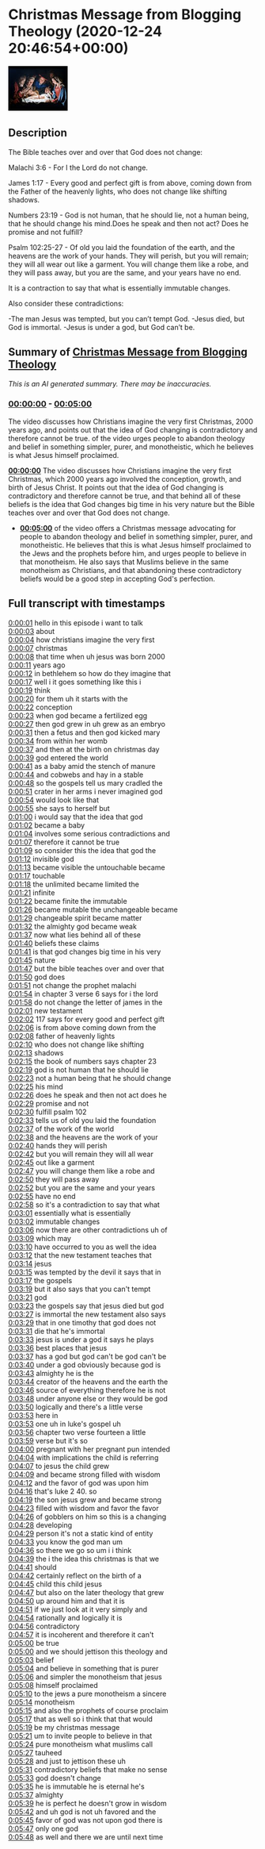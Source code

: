 # Christmas Message from Blogging Theology (2020-12-24 20:46:54+00:00)

![alt Christmas Message from Blogging Theology](UKfoEkJ_Yi0.jpg "Christmas Message from Blogging Theology")

## Description

The Bible teaches over and over that God does not change:

Malachi 3:6 - For I the Lord do not change.

James 1:17 - Every good and perfect gift is from above, coming down from the Father of the heavenly lights, who does not change like shifting shadows.

Numbers 23:19 - God is not human, that he should lie, not a human being, that he should change his mind.Does he speak and then not act? Does he promise and not fulfill?

Psalm 102:25-27 - Of old you laid the foundation of the earth, and the heavens are the work of your hands. They will perish, but you will remain; they will all wear out like a garment. You will change them like a robe, and they will pass away, but you are the same, and your years have no end.

It is a contraction to say that what is essentially immutable changes.

Also consider these contradictions:

-The man Jesus was tempted, but you can’t tempt God. 
-Jesus died, but God is immortal. 
-Jesus is under a god, but God can’t be.

## Summary of [Christmas Message from Blogging Theology](https://www.youtube.com/watch?v=UKfoEkJ_Yi0)


*This is an AI generated summary. There may be inaccuracies. [](/)*

### [00:00:00](https://www.youtube.com/watch?v=UKfoEkJ_Yi0&t=0) - [00:05:00](https://www.youtube.com/watch?v=UKfoEkJ_Yi0&t=300)

The video discusses how Christians imagine the very first Christmas, 2000 years ago, and points out that the idea of God changing is contradictory and therefore cannot be true. of the video urges people to abandon theology and belief in something simpler, purer, and monotheistic, which he believes is what Jesus himself proclaimed.

**[00:00:00](https://www.youtube.com/watch?v=UKfoEkJ_Yi0&t=0)** The video discusses how Christians imagine the very first Christmas, which 2000 years ago involved the conception, growth, and birth of Jesus Christ. It points out that the idea of God changing is contradictory and therefore cannot be true, and that behind all of these beliefs is the idea that God changes big time in his very nature but the Bible teaches over and over that God does not change.
* **[00:05:00](https://www.youtube.com/watch?v=UKfoEkJ_Yi0&t=300)** of the video offers a Christmas message advocating for people to abandon theology and belief in something simpler, purer, and monotheistic. He believes that this is what Jesus himself proclaimed to the Jews and the prophets before him, and urges people to believe in that monotheism. He also says that Muslims believe in the same monotheism as Christians, and that abandoning these contradictory beliefs would be a good step in accepting God's perfection.

## Full transcript with timestamps

[0:00:01](https://youtu.be/UKfoEkJ_Yi0?t=1) hello in this episode i want to talk  
[0:00:03](https://youtu.be/UKfoEkJ_Yi0?t=3) about  
[0:00:04](https://youtu.be/UKfoEkJ_Yi0?t=4) how christians imagine the very first  
[0:00:07](https://youtu.be/UKfoEkJ_Yi0?t=7) christmas  
[0:00:08](https://youtu.be/UKfoEkJ_Yi0?t=8) that time when uh jesus was born 2000  
[0:00:11](https://youtu.be/UKfoEkJ_Yi0?t=11) years ago  
[0:00:12](https://youtu.be/UKfoEkJ_Yi0?t=12) in bethlehem so how do they imagine that  
[0:00:17](https://youtu.be/UKfoEkJ_Yi0?t=17) well i it goes something like this i  
[0:00:19](https://youtu.be/UKfoEkJ_Yi0?t=19) think  
[0:00:20](https://youtu.be/UKfoEkJ_Yi0?t=20) for them uh it starts with the  
[0:00:22](https://youtu.be/UKfoEkJ_Yi0?t=22) conception  
[0:00:23](https://youtu.be/UKfoEkJ_Yi0?t=23) when god became a fertilized egg  
[0:00:27](https://youtu.be/UKfoEkJ_Yi0?t=27) then god grew in uh grew as an embryo  
[0:00:31](https://youtu.be/UKfoEkJ_Yi0?t=31) then a fetus and then god kicked mary  
[0:00:34](https://youtu.be/UKfoEkJ_Yi0?t=34) from within her womb  
[0:00:37](https://youtu.be/UKfoEkJ_Yi0?t=37) and then at the birth on christmas day  
[0:00:39](https://youtu.be/UKfoEkJ_Yi0?t=39) god entered the world  
[0:00:41](https://youtu.be/UKfoEkJ_Yi0?t=41) as a baby amid the stench of manure  
[0:00:44](https://youtu.be/UKfoEkJ_Yi0?t=44) and cobwebs and hay in a stable  
[0:00:48](https://youtu.be/UKfoEkJ_Yi0?t=48) so the gospels tell us mary cradled the  
[0:00:51](https://youtu.be/UKfoEkJ_Yi0?t=51) crater in her arms i never imagined god  
[0:00:54](https://youtu.be/UKfoEkJ_Yi0?t=54) would look like that  
[0:00:55](https://youtu.be/UKfoEkJ_Yi0?t=55) she says to herself but  
[0:01:00](https://youtu.be/UKfoEkJ_Yi0?t=60) i would say that the idea that god  
[0:01:02](https://youtu.be/UKfoEkJ_Yi0?t=62) became a baby  
[0:01:04](https://youtu.be/UKfoEkJ_Yi0?t=64) involves some serious contradictions and  
[0:01:07](https://youtu.be/UKfoEkJ_Yi0?t=67) therefore it cannot be true  
[0:01:09](https://youtu.be/UKfoEkJ_Yi0?t=69) so consider this the idea that god the  
[0:01:12](https://youtu.be/UKfoEkJ_Yi0?t=72) invisible god  
[0:01:13](https://youtu.be/UKfoEkJ_Yi0?t=73) became visible the untouchable became  
[0:01:17](https://youtu.be/UKfoEkJ_Yi0?t=77) touchable  
[0:01:18](https://youtu.be/UKfoEkJ_Yi0?t=78) the unlimited became limited the  
[0:01:21](https://youtu.be/UKfoEkJ_Yi0?t=81) infinite  
[0:01:22](https://youtu.be/UKfoEkJ_Yi0?t=82) became finite the immutable  
[0:01:26](https://youtu.be/UKfoEkJ_Yi0?t=86) became mutable the unchangeable became  
[0:01:29](https://youtu.be/UKfoEkJ_Yi0?t=89) changeable spirit became matter  
[0:01:32](https://youtu.be/UKfoEkJ_Yi0?t=92) the almighty god became weak  
[0:01:37](https://youtu.be/UKfoEkJ_Yi0?t=97) now what lies behind all of these  
[0:01:40](https://youtu.be/UKfoEkJ_Yi0?t=100) beliefs these claims  
[0:01:41](https://youtu.be/UKfoEkJ_Yi0?t=101) is that god changes big time in his very  
[0:01:45](https://youtu.be/UKfoEkJ_Yi0?t=105) nature  
[0:01:47](https://youtu.be/UKfoEkJ_Yi0?t=107) but the bible teaches over and over that  
[0:01:50](https://youtu.be/UKfoEkJ_Yi0?t=110) god does  
[0:01:51](https://youtu.be/UKfoEkJ_Yi0?t=111) not change the prophet malachi  
[0:01:54](https://youtu.be/UKfoEkJ_Yi0?t=114) in chapter 3 verse 6 says for i the lord  
[0:01:58](https://youtu.be/UKfoEkJ_Yi0?t=118) do not change the letter of james in the  
[0:02:01](https://youtu.be/UKfoEkJ_Yi0?t=121) new testament  
[0:02:02](https://youtu.be/UKfoEkJ_Yi0?t=122) 117 says for every good and perfect gift  
[0:02:06](https://youtu.be/UKfoEkJ_Yi0?t=126) is from above coming down from the  
[0:02:08](https://youtu.be/UKfoEkJ_Yi0?t=128) father of heavenly lights  
[0:02:10](https://youtu.be/UKfoEkJ_Yi0?t=130) who does not change like shifting  
[0:02:13](https://youtu.be/UKfoEkJ_Yi0?t=133) shadows  
[0:02:15](https://youtu.be/UKfoEkJ_Yi0?t=135) the book of numbers says chapter 23  
[0:02:19](https://youtu.be/UKfoEkJ_Yi0?t=139) god is not human that he should lie  
[0:02:23](https://youtu.be/UKfoEkJ_Yi0?t=143) not a human being that he should change  
[0:02:25](https://youtu.be/UKfoEkJ_Yi0?t=145) his mind  
[0:02:26](https://youtu.be/UKfoEkJ_Yi0?t=146) does he speak and then not act does he  
[0:02:29](https://youtu.be/UKfoEkJ_Yi0?t=149) promise and not  
[0:02:30](https://youtu.be/UKfoEkJ_Yi0?t=150) fulfill psalm 102  
[0:02:33](https://youtu.be/UKfoEkJ_Yi0?t=153) tells us of old you laid the foundation  
[0:02:37](https://youtu.be/UKfoEkJ_Yi0?t=157) of the work of the world  
[0:02:38](https://youtu.be/UKfoEkJ_Yi0?t=158) and the heavens are the work of your  
[0:02:40](https://youtu.be/UKfoEkJ_Yi0?t=160) hands they will perish  
[0:02:42](https://youtu.be/UKfoEkJ_Yi0?t=162) but you will remain they will all wear  
[0:02:45](https://youtu.be/UKfoEkJ_Yi0?t=165) out like a garment  
[0:02:47](https://youtu.be/UKfoEkJ_Yi0?t=167) you will change them like a robe and  
[0:02:50](https://youtu.be/UKfoEkJ_Yi0?t=170) they will pass away  
[0:02:52](https://youtu.be/UKfoEkJ_Yi0?t=172) but you are the same and your years  
[0:02:55](https://youtu.be/UKfoEkJ_Yi0?t=175) have no end  
[0:02:58](https://youtu.be/UKfoEkJ_Yi0?t=178) so it's a contradiction to say that what  
[0:03:01](https://youtu.be/UKfoEkJ_Yi0?t=181) essentially what is essentially  
[0:03:02](https://youtu.be/UKfoEkJ_Yi0?t=182) immutable changes  
[0:03:06](https://youtu.be/UKfoEkJ_Yi0?t=186) now there are other contradictions uh of  
[0:03:09](https://youtu.be/UKfoEkJ_Yi0?t=189) which may  
[0:03:10](https://youtu.be/UKfoEkJ_Yi0?t=190) have occurred to you as well the idea  
[0:03:12](https://youtu.be/UKfoEkJ_Yi0?t=192) that the new testament teaches that  
[0:03:14](https://youtu.be/UKfoEkJ_Yi0?t=194) jesus  
[0:03:15](https://youtu.be/UKfoEkJ_Yi0?t=195) was tempted by the devil it says that in  
[0:03:17](https://youtu.be/UKfoEkJ_Yi0?t=197) the gospels  
[0:03:19](https://youtu.be/UKfoEkJ_Yi0?t=199) but it also says that you can't tempt  
[0:03:21](https://youtu.be/UKfoEkJ_Yi0?t=201) god  
[0:03:23](https://youtu.be/UKfoEkJ_Yi0?t=203) the gospels say that jesus died but god  
[0:03:27](https://youtu.be/UKfoEkJ_Yi0?t=207) is immortal the new testament also says  
[0:03:29](https://youtu.be/UKfoEkJ_Yi0?t=209) that in one timothy that god does not  
[0:03:31](https://youtu.be/UKfoEkJ_Yi0?t=211) die that he's immortal  
[0:03:33](https://youtu.be/UKfoEkJ_Yi0?t=213) jesus is under a god it says he plays  
[0:03:36](https://youtu.be/UKfoEkJ_Yi0?t=216) best places that jesus  
[0:03:37](https://youtu.be/UKfoEkJ_Yi0?t=217) has a god but god can't be god can't be  
[0:03:40](https://youtu.be/UKfoEkJ_Yi0?t=220) under a god obviously because god is  
[0:03:43](https://youtu.be/UKfoEkJ_Yi0?t=223) almighty he is the  
[0:03:44](https://youtu.be/UKfoEkJ_Yi0?t=224) creator of the heavens and the earth the  
[0:03:46](https://youtu.be/UKfoEkJ_Yi0?t=226) source of everything therefore he is not  
[0:03:48](https://youtu.be/UKfoEkJ_Yi0?t=228) under anyone else or they would be god  
[0:03:50](https://youtu.be/UKfoEkJ_Yi0?t=230) logically and there's a little verse  
[0:03:53](https://youtu.be/UKfoEkJ_Yi0?t=233) here in  
[0:03:53](https://youtu.be/UKfoEkJ_Yi0?t=233) one uh in luke's gospel uh  
[0:03:56](https://youtu.be/UKfoEkJ_Yi0?t=236) chapter two verse fourteen a little  
[0:03:59](https://youtu.be/UKfoEkJ_Yi0?t=239) verse but it's so  
[0:04:00](https://youtu.be/UKfoEkJ_Yi0?t=240) pregnant with her pregnant pun intended  
[0:04:04](https://youtu.be/UKfoEkJ_Yi0?t=244) with implications the child is referring  
[0:04:07](https://youtu.be/UKfoEkJ_Yi0?t=247) to jesus the child grew  
[0:04:09](https://youtu.be/UKfoEkJ_Yi0?t=249) and became strong filled with wisdom  
[0:04:12](https://youtu.be/UKfoEkJ_Yi0?t=252) and the favor of god was upon him  
[0:04:16](https://youtu.be/UKfoEkJ_Yi0?t=256) that's luke 2 40. so  
[0:04:19](https://youtu.be/UKfoEkJ_Yi0?t=259) the son jesus grew and became strong  
[0:04:23](https://youtu.be/UKfoEkJ_Yi0?t=263) filled with wisdom and favor the favor  
[0:04:26](https://youtu.be/UKfoEkJ_Yi0?t=266) of gobblers on him so this is a changing  
[0:04:28](https://youtu.be/UKfoEkJ_Yi0?t=268) developing  
[0:04:29](https://youtu.be/UKfoEkJ_Yi0?t=269) person it's not a static kind of entity  
[0:04:33](https://youtu.be/UKfoEkJ_Yi0?t=273) you know the god man um  
[0:04:36](https://youtu.be/UKfoEkJ_Yi0?t=276) so there we go so um i i think  
[0:04:39](https://youtu.be/UKfoEkJ_Yi0?t=279) the i the idea this christmas is that we  
[0:04:41](https://youtu.be/UKfoEkJ_Yi0?t=281) should  
[0:04:42](https://youtu.be/UKfoEkJ_Yi0?t=282) certainly reflect on the birth of a  
[0:04:45](https://youtu.be/UKfoEkJ_Yi0?t=285) child this child jesus  
[0:04:47](https://youtu.be/UKfoEkJ_Yi0?t=287) but also on the later theology that grew  
[0:04:50](https://youtu.be/UKfoEkJ_Yi0?t=290) up around him and that it is  
[0:04:51](https://youtu.be/UKfoEkJ_Yi0?t=291) if we just look at it very simply and  
[0:04:54](https://youtu.be/UKfoEkJ_Yi0?t=294) rationally and logically it is  
[0:04:56](https://youtu.be/UKfoEkJ_Yi0?t=296) contradictory  
[0:04:57](https://youtu.be/UKfoEkJ_Yi0?t=297) it is incoherent and therefore it can't  
[0:05:00](https://youtu.be/UKfoEkJ_Yi0?t=300) be true  
[0:05:00](https://youtu.be/UKfoEkJ_Yi0?t=300) and we should jettison this theology and  
[0:05:03](https://youtu.be/UKfoEkJ_Yi0?t=303) belief  
[0:05:04](https://youtu.be/UKfoEkJ_Yi0?t=304) and believe in something that is purer  
[0:05:06](https://youtu.be/UKfoEkJ_Yi0?t=306) and simpler the monotheism that jesus  
[0:05:08](https://youtu.be/UKfoEkJ_Yi0?t=308) himself proclaimed  
[0:05:10](https://youtu.be/UKfoEkJ_Yi0?t=310) to the jews a pure monotheism a sincere  
[0:05:14](https://youtu.be/UKfoEkJ_Yi0?t=314) monotheism  
[0:05:15](https://youtu.be/UKfoEkJ_Yi0?t=315) and also the prophets of course proclaim  
[0:05:17](https://youtu.be/UKfoEkJ_Yi0?t=317) that as well so i think that that would  
[0:05:19](https://youtu.be/UKfoEkJ_Yi0?t=319) be my christmas message  
[0:05:21](https://youtu.be/UKfoEkJ_Yi0?t=321) um to invite people to believe in that  
[0:05:24](https://youtu.be/UKfoEkJ_Yi0?t=324) pure monotheism what muslims call  
[0:05:27](https://youtu.be/UKfoEkJ_Yi0?t=327) tauheed  
[0:05:28](https://youtu.be/UKfoEkJ_Yi0?t=328) and just to jettison these uh  
[0:05:31](https://youtu.be/UKfoEkJ_Yi0?t=331) contradictory beliefs that make no sense  
[0:05:33](https://youtu.be/UKfoEkJ_Yi0?t=333) god doesn't change  
[0:05:35](https://youtu.be/UKfoEkJ_Yi0?t=335) he is immutable he is eternal he's  
[0:05:37](https://youtu.be/UKfoEkJ_Yi0?t=337) almighty  
[0:05:39](https://youtu.be/UKfoEkJ_Yi0?t=339) he is perfect he doesn't grow in wisdom  
[0:05:42](https://youtu.be/UKfoEkJ_Yi0?t=342) and uh god is not uh favored and the  
[0:05:45](https://youtu.be/UKfoEkJ_Yi0?t=345) favor of god was not upon god there is  
[0:05:47](https://youtu.be/UKfoEkJ_Yi0?t=347) only one god  
[0:05:48](https://youtu.be/UKfoEkJ_Yi0?t=348) as well and there we are until next time  
